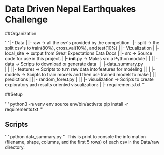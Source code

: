 # Data Driven Nepal Earthquakes Challenge

##Organization

'''
|- Data
|   |- raw                  -> all the csv's provided by the competition
|   |- split                -> the split csv's to train(80%), cross_val(10%), and test(10%)
|
|- Vizualization
|   |- local_site           -> output from Great Expectations Data Docs
|
|- src                      -> Source code for use in this project.
|   |- __init__.py          -> Makes src a Python module
|   |
|   |- data                 -> Scripts to download or generate data
|   │   |-data_summary.py   
|   |
|   |- features             -> Scripts to turn raw data into features for modeling
|   |
|   |- models               -> Scripts to train models and then use trained models to make
|   |   |                        predictions
|   |   |- random_forest.py
|   |
|   |- visualization        ->  Scripts to create exploratory and results oriented visualizations
|
|- requirements.txt
'''


##Setup

'''
python3 -m venv env
source env/bin/activate
pip install -r requirements.txt
'''

## Scripts

'''
python data_summary.py
'''
This is print to console the information (filename, shape, columns, and the first 5 rows) 
of each csv in the Data/raw directory.

